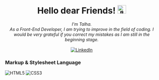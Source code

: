<h1 align="center">Hello dear Friends! <img src="https://github-production-user-asset-6210df.s3.amazonaws.com/24524555/238178097-766d336d-b87d-44ba-807c-c51de2bc6b4d.gif" width="28px" alt="👋"></h1>

<p align="center">
    <i>
        I'm Talha.<br>
        As a Front-End Developer, I am trying to improve in the field of coding. I would be very grateful if you correct my mistakes as I am still in the beginning stage.
    </i><br><br>
    <a href="https://www.linkedin.com/in/talha-g%C3%BClmez-51419225b/">
        <img src="https://img.shields.io/badge/LinkedIn-blue?style=flat-square&logo=linkedin" alt="LinkedIn">
    </a>
</p>

### Markup & Stylesheet Language
![HTML5](https://img.shields.io/badge/html5-black?style=for-the-badge&logo=html5)
![CSS3](https://img.shields.io/badge/css3-black?style=for-the-badge&logo=css3)

<!--

- 🔭 I’m currently working on ...
- 🌱 I’m currently learning ...
- 👯 I’m looking to collaborate on ...
- 🤔 I’m looking for help with ...
- 💬 Ask me about ...
- 📫 How to reach me: ...
- 😄 Pronouns: ...
- ⚡ Fun fact: ...
-->
